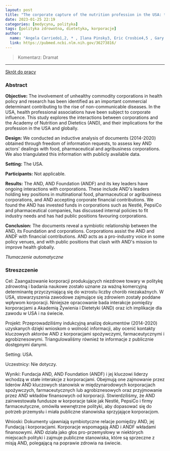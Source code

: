 ```yaml
---
layout: post
title: "The corporate capture of the nutrition profession in the USA: the case of the Academy of Nutrition and Dietetics "
date: 2023-01-25 22:19
categories: [medycyna, polityka]
tags: [polityka zdrowotna, dietetyka, korporacje]
author:
  name: "Angela Carriedo1,2, * , Ilana Pinsky3, Eric Crosbie4,5 , Gary Ruskin6 and Melissa Mialon7"
  link: https://pubmed.ncbi.nlm.nih.gov/36273816/
---
```


> Komentarz:
> Dramat
> 
<hr>

[Skrót do pracy](https://pubmed.ncbi.nlm.nih.gov/36273816/) 

### Abstract
**Objective:** The involvement of unhealthy commodity corporations in health policy and research has been identified as an important commercial determinant contributing to the rise of non-communicable diseases. In the USA, health professional associations have been subject to corporate influence. This study explores the interactions between corporations and the Academy of Nutrition and Dietetics (AND), and their implications for the profession in the USA and globally.

**Design:** We conducted an inductive analysis of documents (2014-2020) obtained through freedom of information requests, to assess key AND actors' dealings with food, pharmaceutical and agribusiness corporations. We also triangulated this information with publicly available data.

**Setting:** The USA.

**Participants:** Not applicable.

**Results:** The AND, AND Foundation (ANDF) and its key leaders have ongoing interactions with corporations. These include AND's leaders holding key positions in multinational food, pharmaceutical or agribusiness corporations, and AND accepting corporate financial contributions. We found the AND has invested funds in corporations such as Nestlé, PepsiCo and pharmaceutical companies, has discussed internal policies to fit industry needs and has had public positions favouring corporations.

**Conclusion:** The documents reveal a symbiotic relationship between the AND, its Foundation and corporations. Corporations assist the AND and ANDF with financial contributions. AND acts as a pro-industry voice in some policy venues, and with public positions that clash with AND's mission to improve health globally.

*Tłumaczenie automatyczne*

### Streszczenie
Cel: Zaangażowanie korporacji produkujących niezdrowe towary w politykę zdrowotną i badania naukowe zostało uznane za ważną komercyjną determinantę przyczyniającą się do wzrostu liczby chorób niezakaźnych. W USA, stowarzyszenia zawodowe zajmujące się zdrowiem zostały poddane wpływom korporacji. Niniejsze opracowanie bada interakcje pomiędzy korporacjami a Akademią Żywienia i Dietetyki (AND) oraz ich implikacje dla zawodu w USA i na świecie.  
  
Projekt: Przeprowadziliśmy indukcyjną analizę dokumentów (2014-2020) uzyskanych dzięki wnioskom o wolność informacji, aby ocenić kontakty kluczowych aktorów AND z korporacjami spożywczymi, farmaceutycznymi i agrobiznesowymi. Triangulowaliśmy również te informacje z publicznie dostępnymi danymi.  
  
Setting: USA.  
  
Uczestnicy: Nie dotyczy.  
  
Wyniki: Fundacja AND, AND Foundation (ANDF) i jej kluczowi liderzy wchodzą w stałe interakcje z korporacjami. Obejmują one zajmowanie przez liderów AND kluczowych stanowisk w międzynarodowych korporacjach spożywczych, farmaceutycznych lub agrobiznesowych oraz przyjmowanie przez AND wkładów finansowych od korporacji. Stwierdziliśmy, że AND zainwestowała fundusze w korporacje takie jak Nestlé, PepsiCo i firmy farmaceutyczne, omówiła wewnętrzne polityki, aby dopasować się do potrzeb przemysłu i miała publiczne stanowiska sprzyjające korporacjom.  
  
Wnioski: Dokumenty ujawniają symbiotyczne relacje pomiędzy AND, jej Fundacją i korporacjami. Korporacje wspomagają AND i ANDF wkładami finansowymi. AND działa jako głos pro-przemysłowy w niektórych miejscach polityki i zajmuje publiczne stanowiska, które są sprzeczne z misją AND, polegającą na poprawie zdrowia na świecie.